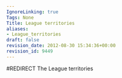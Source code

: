 ```yaml
---
IgnoreLinking: true
Tags: None
Title: League territories
aliases:
- League_territories
draft: false
revision_date: 2012-08-30 15:34:36+00:00
revision_id: 9449
---
```


#REDIRECT The League territories